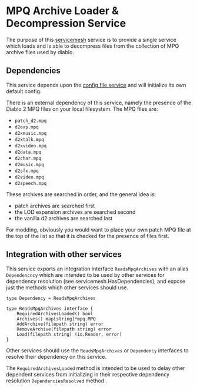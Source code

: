 # MPQ Archive Loader & Decompression Service

The purpose of this [servicemesh](https://github.com/gravestench/servicemesh) service is
to provide a single service which loads and is able to decompress
files from the collection of MPQ archive files used by diablo.

## Dependencies

This service depends upon the [config file service](../configFile) and will
initialize its own default config.

There is an external dependency of this service, namely the presence of the
Diablo 2 MPQ files on your local filesystem. The MPQ files are:
* `patch_d2.mpq`
* `d2exp.mpq`
* `d2xmusic.mpq`
* `d2xtalk.mpq`
* `d2xvideo.mpq`
* `d2data.mpq`
* `d2char.mpq`
* `d2music.mpq`
* `d2sfx.mpq`
* `d2video.mpq`
* `d2speech.mpq`

These archives are searched in order, and the general idea is:
* patch archives are searched first
* the LOD expansion archives are searched second
* the vanilla d2 archives are searched last

For modding, obviously you would want to place your own patch MPQ file
at the top of the list so that it is checked for the presence of files first.

## Integration with other services

This service exports an integration interface `ReadsMpqArchives` with an alias
`Dependencncy` which are intended to be used by other services for dependency
resolution (see servicemesh.HasDependencies), and expose just the methods which
other services should use.

```golang
type Dependency = ReadsMpqArchives

type ReadsMpqArchives interface {
    RequiredArchivesLoaded() bool
    Archives() map[string]*mpq.MPQ
    AddArchive(filepath string) error
    RemoveArchive(filepath string) error
    Load(filepath string) (io.Reader, error)
}
```

Other services should use the `ReadsMpqArchives` or `Dependency` interfaces to resolve
their dependency on this service. 

The `RequiredArchivesLoaded` method is intended to be used to delay other 
dependent services from initializing in their respective dependency 
resolution `DependenciesResolved` method .